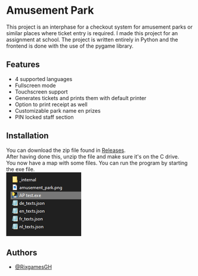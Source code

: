 
# Amusement Park

This project is an interphase for a checkout system for amusement parks or similar places where ticket entry is required. I made this project for an assignment at school. The project is written entirely in Python and the frontend is done with the use of the pygame library.

## Features

- 4 supported languages
- Fullscreen mode
- Touchscreen support
- Generates tickets and prints them with default printer
- Option to print receipt as well
- Customizable park name en prizes
- PIN locked staff section


## Installation

You can download the zip file found in [Releases](https://github.com/RixgamesGH/Amusement-park/releases). \
After having done this, unzip the file and make sure it's on the C drive. \
You now have a map with some files. You can run the program by starting the exe file. \
![File in question](docs/Installation.png)

## Authors

- [@RixgamesGH](https://github.com/RixgamesGH)

